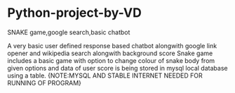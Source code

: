 # Python-project-by-VD
SNAKE game,google search,basic chatbot

A very basic user defined response based chatbot alongwith google link opener and wikipedia search alongwith background score
Snake game includes a basic game with option to change colour of snake body from given options and data of user score is being stored in mysql local database using a table.
{NOTE:MYSQL AND STABLE INTERNET NEEDED FOR RUNNING OF PROGRAM}
